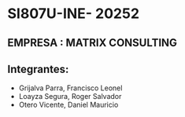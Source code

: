 # SI807U-INE- 20252

## EMPRESA : MATRIX CONSULTING

## Integrantes:

* Grijalva Parra, Francisco Leonel
* Loayza Segura, Roger Salvador
* Otero Vicente, Daniel Mauricio
